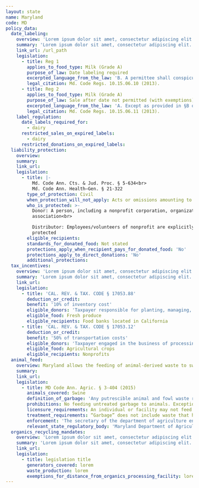 ```yaml
---
layout: state
name: Maryland
code: MD
policy_data:
  date_labeling:
    overview: 'Lorem ipsum dolor sit amet, consectetur adipiscing elit. Curabitur tellus mi, consequat at laoreet eget, vestibulum nec dolor. Vivamus volutpat quam ac quam bibendum rutrum.'
    summary: 'Lorem ipsum dolor sit amet, consectetur adipiscing elit. Curabitur tellus mi, consequat at laoreet eget, vestibulum nec dolor. Vivamus volutpat quam ac quam bibendum rutrum.'
    link_url: /url_path
    legislation:
      - title: Reg 1
        applies_to_food_type: Milk (Grade A)
        purpose_of_law: Date labeling required
        excerpted_language_from_the_law: 'B. A permittee shall conspicuously and legibly mark the cap or non-glass container of Grade A fluid milk with the words “Sell by”, followed by the designation of the month and the day of the month after which the product may not be sold, delivered, or offered for sale.'
        legal_citation: Md. Code Regs. 10.15.06.10 (2013).
      - title: Reg 2
        applies_to_food_type: Milk (Grade A)
        purpose_of_law: Sale after date not permitted (with exemptions)
        excerpted_language_from_the_law: 'A. Except as provided in §B of this regulation, a person may not offer Grade A fluid milk for sale beyond the sell-by date. B. The following establishments may use or serve Grade A fluid milk up to 4 days beyond the sell-by date: (1) Food service facilities; (2) Hospitals; (3) Schools; (4) Institutions; and (5) Places where milk is consumed on the premises. C. An establishment listed in §B of this regulation shall ensure that Grade A fluid milk is used by the establishment not later than 4 days beyond the sell-by date.'
        legal_citation: Md. Code Regs. 10.15.06.11 (2013).
    label_regulation:
      date_labels_required_for:
        - dairy
      restricted_sales_on_expired_labels:
        - dairy
      restricted_donations_on_expired_labels:
  liability_protection:
    overview:
    summary:
    link_url:
    legislation:
      - title: |-
          Md. Code Ann. Cts. & Jud. Proc. § 5-634<br>
          Md. Code Ann. Health—Gen. § 21-322
        type_of_protection: Civil
        when_protection_will_not_apply: Acts or omissions amounting to gross negligence or willful and wanton misconduct
        who_is_protected: >-
          Donor: A person, including a nonprofit corporation, organization, or
          association<br>

          Distributor: Employees/volunteers of nonprofit are explicitly
          protected
        eligible_recipients:
        standards_for_donated_food: Not stated
        protections_apply_when_recipient_pays_for_donated_food: 'No'
        protections_apply_to_direct_donations: 'No'
        additional_protections:
  tax_incentives:
    overview: 'Lorem ipsum dolor sit amet, consectetur adipiscing elit. Curabitur tellus mi, consequat at laoreet eget, vestibulum nec dolor. Vivamus volutpat quam ac quam bibendum rutrum.'
    summary: 'Lorem ipsum dolor sit amet, consectetur adipiscing elit. Curabitur tellus mi, consequat at laoreet eget, vestibulum nec dolor. Vivamus volutpat quam ac quam bibendum rutrum.'
    link_url:
    legislation:
      - title: 'CAL. REV. & TAX. CODE § 17053.88'
        deduction_or_credit:
        benefit: '10% of inventory cost'
        eligible_donors: 'Taxpayer responsible for planting, managing, and harvesting crops'
        eligible_food: Fresh produce
        eligible_recipients: Food banks located in California
      - title: 'CAL. REV. & TAX. CODE § 17053.12'
        deduction_or_credit:
        benefit: '50% of transportation costs'
        eligible_donors: 'Taxpayer engaged in the business of processing, distributing, or selling agricultural products'
        eligible_food: Agricultural crops
        eligible_recipients: Nonprofits
  animal_feed:
    overview: Maryland allows the feeding of animal-derived waste to swine provided that it has been properly heat-treated and fed by a licensed facility. All other waste may be fed to swine without heat-treatment. Individuals may feed household garbage to their own swine without heat-treating it and without a license.
    summary:
    link_url:
    legislation:
      - title: MD Code Ann. Agric. § 3-404 (2015)
        animals_covered: Swine
        definition_of_garbage: 'Any putrescible animal and fowl waste resulting from the handling, preparation, cooking, and consumption of foods, including any animal and fowl carcass, part of it, and any other substance that has been mixed with or been in contact with any animal or fowl waste or carcass. § 3-404 (2015).'
        prohibitions: No feeding untreated garbage to animals. Exception for individuals feeding household garbage. § 3-404 (2015).
        licensure_requirements: An individual or facility may not feed garbage to swine without procuring an annual license from the state. § 3-404 (2015).
        treatment_requirements: “Garbage” does not include waste that has been heat-treated such that it either contains less than ten percent moisture or has been deemed safe to feed animals by the secretary of the department of agriculture. § 3-404 (2015).
        enforcement: 'The secretary of the department of agriculture enforces the garbage-feeding rule. If any individual or facility violates the garbage-feeding rule, the swine may not be sold or removed from its location within 30 days of having consumed the garbage or longer if prescribed by the secretary. § 3-404 (2015).'
        relevant_state_regulatory_body: 'Maryland Department of Agriculture (§ 3-404 (2015)), <a href="http://mda.maryland.gov/Pages/default.aspx" target="_blank">http://mda.maryland.gov/Pages/default.aspx</a>.'
  organics_recycling_mandates:
    overview: 'Lorem ipsum dolor sit amet, consectetur adipiscing elit. Curabitur tellus mi, consequat at laoreet eget, vestibulum nec dolor. Vivamus volutpat quam ac quam bibendum rutrum.'
    summary: 'Lorem ipsum dolor sit amet, consectetur adipiscing elit. Curabitur tellus mi, consequat at laoreet eget, vestibulum nec dolor. Vivamus volutpat quam ac quam bibendum rutrum.'
    link_url:
    legislation:
      - title: legislation title
        generators_covered: lorem
        waste_production: lorem
        exemptions_for_distance_from_organics_processing_facility: lorem
---
```

